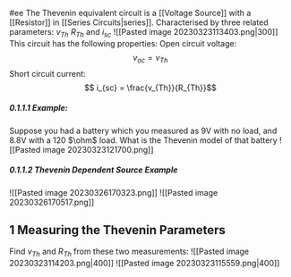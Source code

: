 #ee
The Thevenin equivalent circuit is a [[Voltage Source]] with a [[Resistor]] in [[Series Circuits|series]].
Characterised by three related parameters: $v_{Th}$ $R_{Th}$ and $i_{sc}$ 
![[Pasted image 20230323113403.png|300]]
This circuit has the following properties:
Open circuit voltage: $$ v_{oc} = v_{Th}$$
Short circuit current:
$$ i_{sc} = \frac{v_{Th}}{R_{Th}}$$ 
##### 0.1.1.1 Example:
Suppose you had a battery which you measured as 9V with no load, and 8.8V with a 120 $\ohm$ load. What is the Thevenin model of that battery
![[Pasted image 20230323121700.png]]


##### 0.1.1.2 Thevenin Dependent Source Example
![[Pasted image 20230326170323.png]]
![[Pasted image 20230326170517.png]]


## 1 Measuring the Thevenin Parameters
Find $v_{Th}$ and $R_{Th}$ from these two measurements:
![[Pasted image 20230323114203.png|400]]
![[Pasted image 20230323115559.png|400]]

